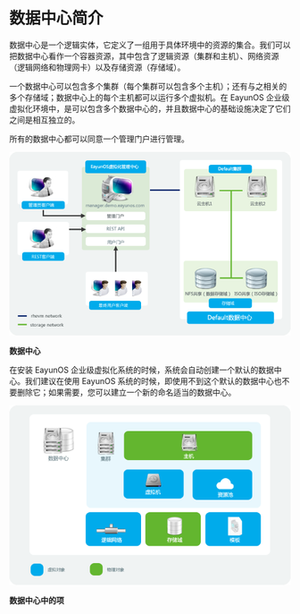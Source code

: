 # 数据中心简介

数据中心是一个逻辑实体，它定义了一组用于具体环境中的资源的集合。我们可以把数据中心看作一个容器资源，其中包含了逻辑资源（集群和主机）、网络资源（逻辑网络和物理网卡）以及存储资源（存储域）。

一个数据中心可以包含多个集群（每个集群可以包含多个主机）；还有与之相关的多个存储域；数据中心上的每个主机都可以运行多个虚拟机。在 EayunOS 企业级虚拟化环境中，是可以包含多个数据中心的，并且数据中心的基础设施决定了它们之间是相互独立的。

所有的数据中心都可以同意一个管理门户进行管理。

![数据中心架构](../../images/data-center.png)

**数据中心**


在安装 EayunOS 企业级虚拟化系统的时候，系统会自动创建一个默认的数据中心。我们建议在使用 EayunOS 系统的时候，即使用不到这个默认的数据中心也不要删除它；如果需要，您可以建立一个新的命名适当的数据中心。

![数据中心对象](../../images/data-center-object.png)

**数据中心中的项**

